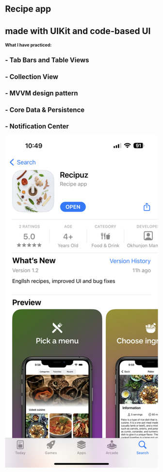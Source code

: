 
# Recipe app
# made with UIKit and code-based UI
####  What I have practiced:
   ## - Tab Bars and Table Views
   ## - Collection View 
   ## - MVVM design pattern
   ## - Core Data & Persistence
   ## - Notification Center
<img width="846" alt="Screenshot 2023-01-27 at 6 35 25 PM copy" src="https://github.com/ohunmamajon/Recipuz/blob/7362d0fa9a91a53526c5b092314faa5a53ba0ded/IMG_0112.png?raw=true">
